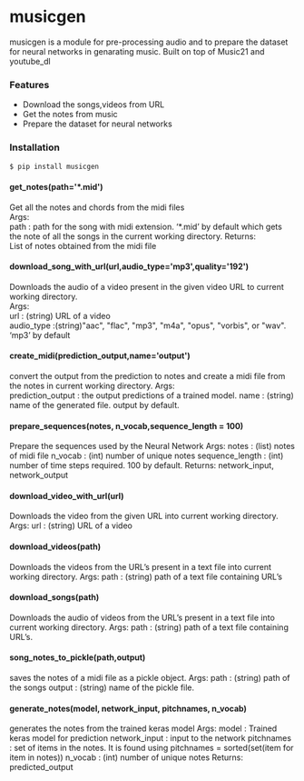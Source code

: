 ﻿# musicgen
musicgen is a module for pre-processing audio and to prepare the dataset for neural networks in genarating music. Built on top of Music21 and youtube_dl
### Features
  - Download the songs,videos from URL
  - Get the notes from music
  - Prepare the dataset for neural networks

### Installation



```sh
$ pip install musicgen
```
#### get_notes(path='*.mid')
Get all the notes and chords from the midi files  
Args:  
path : path for the song with midi extension. ‘*.mid’ by default which gets the note of all the songs in the current working directory.
Returns:  
List of notes obtained from the midi file  
#### download_song_with_url(url,audio_type='mp3',quality='192')
Downloads the audio of a video present in the given video URL to current working directory.  
Args:   
url : (string)  URL of a video  
audio_type :(string)"aac", "flac", "mp3", "m4a", "opus", "vorbis", or "wav". ‘mp3’ by default  
#### create_midi(prediction_output,name='output')
convert the output from the prediction to notes and create a midi file from the notes in current working directory.
Args:   
prediction_output : the output predictions of a trained model.
name : (string) name of the generated file. output by default.
#### prepare_sequences(notes, n_vocab,sequence_length = 100)
Prepare the sequences used by the Neural Network
Args:
notes : (list) notes of midi file 
n_vocab : (int) number of unique notes
sequence_length : (int) number of time steps required. 100 by default.
Returns:
network_input, network_output 

#### download_video_with_url(url)
Downloads the video from the given URL into current working directory.
Args:
url : (string)  URL of a video

#### download_videos(path)
Downloads the videos from the URL’s present in a text file into current working directory.
Args:
path : (string)  path of a text file containing URL’s

#### download_songs(path)
Downloads the audio of videos from the URL’s present in a text file into current working directory.
Args:
path : (string)  path of a text file containing URL’s.

#### song_notes_to_pickle(path,output)
saves the notes of a midi file as a pickle object.
Args:
path : (string) path  of the songs 
output : (string) name of the pickle file.

#### generate_notes(model, network_input, pitchnames, n_vocab)
generates the notes from the trained keras model
Args:
model : Trained keras model for prediction
network_input : input to the network
pitchnames : set of items in the notes. It is found using pitchnames = sorted(set(item for item in notes))
n_vocab : (int) number of unique notes
Returns:
predicted_output





